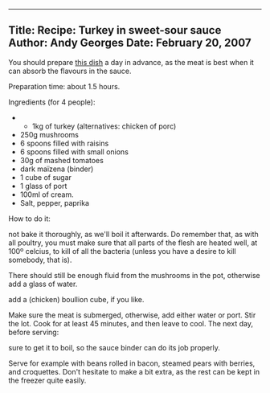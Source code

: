 -----
Title:  Recipe: Turkey in sweet-sour sauce
Author: Andy Georges
Date: February 20, 2007
-----







You should prepare [this
dish](http://foodlikethat.com/recipe/itkovian/turkey-sweet-sour-sauce) a
day in advance, as the meat is best when it can absorb the flavours in
the sauce.


Preparation time: about 1.5 hours.


Ingredients (for 4 people):


-   -   1kg of turkey (alternatives: chicken of porc)
-   250g mushrooms
-   6 spoons filled with raisins
-   6 spoons filled with small onions
-   30g of mashed tomatoes
-   dark maïzena (binder)
-   1 cube of sugar
-   1 glass of port
-   100ml of cream.
-   Salt, pepper, paprika


How to do it:












not bake it thoroughly, as we'll boil it afterwards. Do remember that,
as with all poultry, you must make sure that all parts of the flesh are
heated well, at 100º celcius, to kill of all the bacteria (unless you
have a desire to kill somebody, that is).



There should still be enough fluid from the mushrooms in the pot,
otherwise add a glass of water.


















add a (chicken) boullion cube, if you like.


Make sure the meat is submerged, otherwise, add either water or port.
Stir the lot. Cook for at least 45 minutes, and then leave to cool. The
next day, before serving:



sure to get it to boil, so the sauce binder can do its job properly.


Serve for example with beans rolled in bacon, steamed pears with
berries, and croquettes. Don't hesitate to make a bit extra, as the rest
can be kept in the freezer quite easily.





